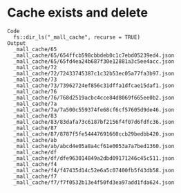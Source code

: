 # Cache exists and delete

    Code
      fs::dir_ls("_mall_cache", recurse = TRUE)
    Output
      _mall_cache/65
      _mall_cache/65/654ffcb598cbbdeb0c1c7ebd05239ed4.json
      _mall_cache/65/65fd4ea24b687f30e12881a3c5ee4acc.json
      _mall_cache/72
      _mall_cache/72/72433745387c1c32b53ec05a77fa3b97.json
      _mall_cache/73
      _mall_cache/73/73962724ef856c31dffa1dfcae15daf1.json
      _mall_cache/76
      _mall_cache/76/768d2519acbc4cce84d8069f665ee0b2.json
      _mall_cache/7a
      _mall_cache/7a/7a500c559374fe68cf6cf57605d9de46.json
      _mall_cache/83
      _mall_cache/83/83dafa73c6187bf2156f4f07d6fdfc36.json
      _mall_cache/87
      _mall_cache/87/8787f5fe54447691660ccb29bedbb420.json
      _mall_cache/ab
      _mall_cache/ab/abcd4e05a8a4cf61e0053a7a7bed1360.json
      _mall_cache/df
      _mall_cache/df/dfe963014849a2dbd09171246c45c511.json
      _mall_cache/f4
      _mall_cache/f4/f47435d14c52e6a5c07400fb5f43db58.json
      _mall_cache/f7
      _mall_cache/f7/f7f0532b13e4f50fd3ea97add1fda624.json

